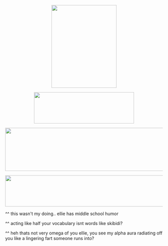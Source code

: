 <p align="center">
  <img width="208" height="265" src="https://files.catbox.moe/r46ivk.png">
</p>

<p align="center">
  <img width="320" height="100" src="https://spotify-github-profile.kittinanx.com/api/view?uid=mhx3obk47u7fomxlkrbs95dvq&cover_image=true&theme=novatorem&show_offline=false&background_color=555f53&interchange=false&bar_color=6bb36b&bar_color_cover=false)](https://github.com/kittinan/spotify-github-profile)">

<p align="center">
  <img width="750" height="138" src="https://files.catbox.moe/qnhsp1.png">
</p>

<p align="center">
  <img width="750" height="100" src="https://files.catbox.moe/e2jedi.jpg">
</p>


^^
this wasn't my doing.. ellie has middle school humor 

^^
acting like half your vocabulary isnt words like skibidi?

^^
heh thats not very omega of you ellie, you see my alpha aura radiating off you like a lingering fart someone runs into?
